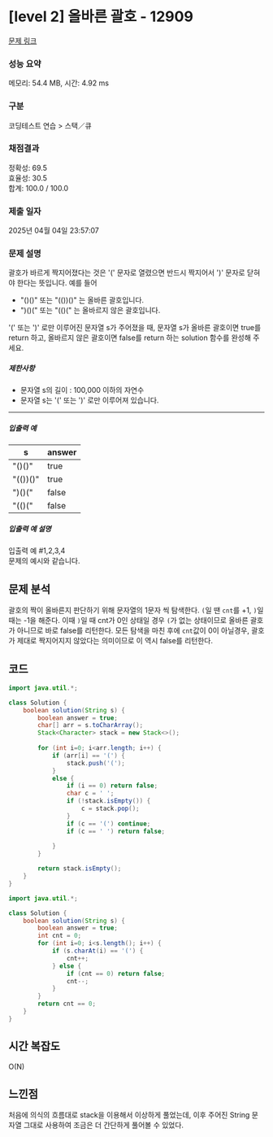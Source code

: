 # [level 2] 올바른 괄호 - 12909 

[문제 링크](https://school.programmers.co.kr/learn/courses/30/lessons/12909) 

### 성능 요약

메모리: 54.4 MB, 시간: 4.92 ms

### 구분

코딩테스트 연습 > 스택／큐

### 채점결과

정확성: 69.5<br/>효율성: 30.5<br/>합계: 100.0 / 100.0

### 제출 일자

2025년 04월 04일 23:57:07

### 문제 설명

<p>괄호가 바르게 짝지어졌다는 것은 '(' 문자로 열렸으면 반드시 짝지어서 ')' 문자로 닫혀야 한다는 뜻입니다. 예를 들어</p>

<ul>
<li>"()()" 또는 "(())()" 는 올바른 괄호입니다.</li>
<li>")()(" 또는 "(()(" 는 올바르지 않은 괄호입니다.</li>
</ul>

<p>'(' 또는 ')' 로만 이루어진 문자열 s가 주어졌을 때, 문자열 s가 올바른 괄호이면 true를 return 하고, 올바르지 않은 괄호이면 false를 return 하는 solution 함수를 완성해 주세요.</p>

<h5>제한사항</h5>

<ul>
<li>문자열 s의 길이 : 100,000 이하의 자연수</li>
<li>문자열 s는 '(' 또는 ')' 로만 이루어져 있습니다.</li>
</ul>

<hr>

<h5>입출력 예</h5>
<table class="table">
        <thead><tr>
<th>s</th>
<th>answer</th>
</tr>
</thead>
        <tbody><tr>
<td>"()()"</td>
<td>true</td>
</tr>
<tr>
<td>"(())()"</td>
<td>true</td>
</tr>
<tr>
<td>")()("</td>
<td>false</td>
</tr>
<tr>
<td>"(()("</td>
<td>false</td>
</tr>
</tbody>
      </table>
<h5>입출력 예 설명</h5>

<p>입출력 예 #1,2,3,4<br>
문제의 예시와 같습니다.</p>

## 문제 분석
괄호의 짝이 올바른지 판단하기 위해 문자열의 1문자 씩 탐색한다. `(`일 땐 `cnt`를 +1, `)`일 때는 -1을 해준다. 이때 `)`일 때 cnt가 0인 상태일 경우 `(`가 없는 상태이므로 올바른 괄호가 아니므로 바로 false를 리턴한다.
모든 탐색을 마친 후에 `cnt`값이 0이 아닐경우, 괄호가 제대로 짝지어지지 않았다는 의미이므로 이 역시 false를 리턴한다.

## 코드
```java
import java.util.*;

class Solution {
    boolean solution(String s) {
        boolean answer = true;
        char[] arr = s.toCharArray();
        Stack<Character> stack = new Stack<>();
        
        for (int i=0; i<arr.length; i++) {
            if (arr[i] == '(') {
                stack.push('(');
            }
            else {
                if (i == 0) return false;
                char c = ' ';
                if (!stack.isEmpty()) {
                    c = stack.pop();
                }
                if (c == '(') continue;
                if (c == ' ') return false;
                
            }
        }

        return stack.isEmpty();
    }
}
```
```java
import java.util.*;

class Solution {
    boolean solution(String s) {
        boolean answer = true;
        int cnt = 0;
        for (int i=0; i<s.length(); i++) {
            if (s.charAt(i) == '(') {
                cnt++;
            } else {
                if (cnt == 0) return false;
                cnt--;
            }
        }
        return cnt == 0;
    }
}
```
## 시간 복잡도
O(N)

## 느낀점
처음에 의식의 흐름대로 stack을 이용해서 이상하게 풀었는데, 이후 주어진 String 문자열 그대로 사용하여 조금은 더 간단하게 풀어볼 수 있었다.